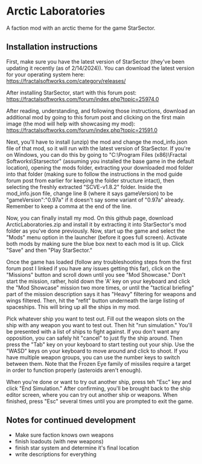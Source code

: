 # Arctic Laboratories

A faction mod with an arctic theme for the game StarSector.

## Installation instructions

First, make sure you have the latest version of StarSector (they've been updating it recently (as of 2/14/2024)). You can download the latest version for your operating system here: https://fractalsoftworks.com/category/releases/

After installing StarSector, start with this forum post: https://fractalsoftworks.com/forum/index.php?topic=25974.0

After reading, understanding, and following those instructions, download an additional mod by going to this forum post and clicking on the first main image (the mod will help with showcasing my mod): https://fractalsoftworks.com/forum/index.php?topic=21591.0

Next, you'll have to install (unzip) the mod and change the mod_info.json file of that mod, so it will run with the latest version of StarSector. If you're on Windows, you can do this by going to "C:\Program Files (x86)\Fractal Softworks\Starsector" (assuming you installed the base game in the default location), opening the mods folder, extracting your downloaded mod folder into that folder (making sure to follow the instructions in the mod guide forum post from earlier for keeping the folder structure intact), then selecting the freshly extracted "SCVE-v1.8.2" folder. Inside the mod_info.json file, change line 8 (where it says gameVersion) to be "gameVersion":"0.97a" if it doesn't say some variant of "0.97a" already. Remember to keep a comma at the end of the line.

Now, you can finally install my mod. On this github page, download ArcticLaboratories.zip and install it by extracting it into StarSector's mod folder as you've done previously. Now, start up the game and select the "Mods" menu option in the launcher (before it goes full screen). Activate both mods by making sure the blue box next to each mod is lit up. Click "Save" and then "Play StarSector."

Once the game has loaded (follow any troubleshooting steps from the first forum post I linked if you have any issues getting this far), click on the "Missions" button and scroll down until you see "Mod Showcase." Don't start the mission, rather, hold down the 'A' key on your keyboard and click the "Mod Showcase" mission two more times, or until the "tactical briefing" part of the mission description says it has "Heavy" filtering for weapons and wings filtered. Then, hit the "refit" button underneath the large listing of spaceships. This will bring up all the ships in my mod.

Pick whatever ship you want to test out. Fill out the weapon slots on the ship with any weapon you want to test out. Then hit "run simulation." You'll be presented with a list of ships to fight against. If you don't want any opposition, you can safely hit "cancel" to just fly the ship around. Then press the "Tab" key on your keyboard to start testing out your ship. Use the "WASD" keys on your keyboard to move around and click to shoot. If you have multiple weapon groups, you can use the number keys to switch between them. Note that the Frozen Eye family of missiles require a target in order to function properly (asteroids aren't enough).

When you're done or want to try out another ship, press teh "Esc" key and click "End Simulation." After confirming, you'll be brought back to the ship editor screen, where you can try out another ship or weapons. When finished, press "Esc" several times until you are prompted to exit the game.

## Notes for continued development

* Make sure faction knows own weapons
* finish loadouts (with new weapons)
* finish star system and determine it's final location
* write descriptions for everything